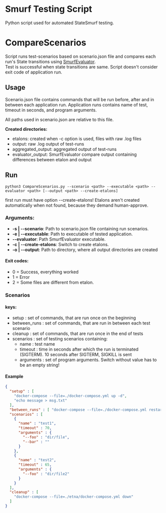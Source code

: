 # Smurf Testing Script
Python script used for automated StateSmurf testing.

# CompareScenarios
Script runs test-scenarios based on scenario.json file and compares each run's State transitions using [SmurfEvaluator](https://github.com/Melky-Phoe/StateSmurf/tree/master/SmurfEvaluator).  
Test is successful when state transitions are same. Script doesn't consider exit code of application run.


## Usage
Scenario.json file contains commands that will be run before, after and in between each application run.
Application runs contains name of test, timeout in seconds, and program arguments.

All paths used in scenario.json are relative to this file.

**Created directories:** 
* etalons: created when -c option is used, files with raw .log files
* output: raw .log output of test-runs
* aggregated_output: aggregated output of test-runs
* evaluator_output: SmurfEvaluator compare output containing differences between etalon and output

## Run
```
python3 CompareScenarios.py --scenario <path> --executable <path> --evaluator <path> [--output <path> --create-etalons]
```  
first run must  have option --create-etalons! Etalons aren't created automatically when not found,
because they demand human-approve.
### Arguments:
- **-s | --scenario**: Path to scenario.json file containing run scenarios.
- **-e | --executable**: Path to executable of tested application.
- **--evaluator**: Path SmurfEvaluator executable.
- **-c | --create-etalons**: Switch to create etalons.
- **-o | --output**: Path to directory, where all output directories are created

#### Exit codes:
- 0 = Success, everything worked
- 1 = Error
- 2 = Some files are different from etalon.
### Scenarios

#### keys:
- setup : set of commands, that are run once on the beginning
- between_runs : set of commands, that are run in between each test scenario
- cleanup : set of commands, that are run once in the end of tests
- scenarios : set of testing scenarios containing:
  - name : test name
  - timeout : time in seconds after which the run is terminated (SIGTERM). 10 seconds after SIGTERM, SIGKILL is sent 
  - arguments : set of program arguments. Switch without value has to be an empty string!
  
#### Example
```json
{
  "setup" : [
    "docker-compose --file=./docker-compose.yml up -d", 
    "echo message > msg.txt"
  ],
  "between_runs" : [ "docker-compose --file=./docker-compose.yml restart" ],
  "scenarios" : [
    {
      "name" : "test1",
      "timeout" : 70,
      "arguments" : {
        "--foo" : "dir/file",
        "--bar" : ""
      }
    },
    {
      "name" : "test2",
      "timeout" : 65,
      "arguments" : {
        "--foo" : "dir/file2"
      }
    }
  ],
  "cleanup" : [
    "docker-compose --file=./etna/docker-compose.yml down"
  ]
}
```
